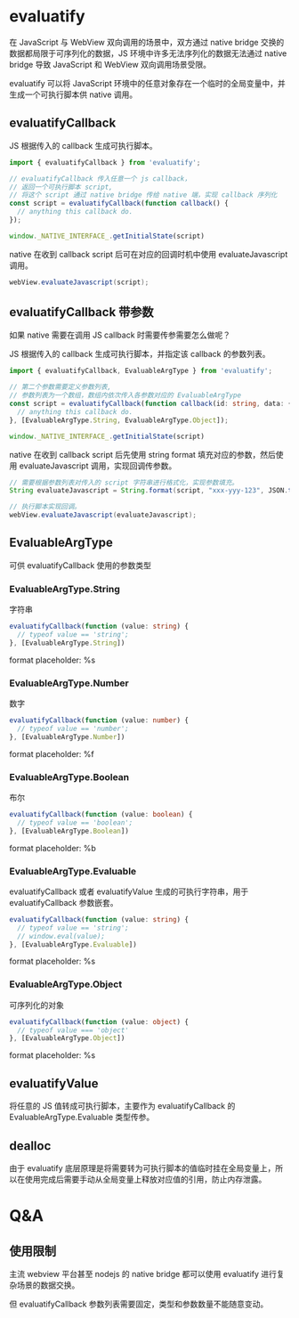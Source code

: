 # evaluatify
在 JavaScript 与 WebView 双向调用的场景中，双方通过 native bridge 交换的数据都局限于可序列化的数据，JS 环境中许多无法序列化的数据无法通过 native bridge 导致 JavaScript 和 WebView 双向调用场景受限。

evaluatify 可以将 JavaScript 环境中的任意对象存在一个临时的全局变量中，并生成一个可执行脚本供 native 调用。

## evaluatifyCallback

JS 根据传入的 callback 生成可执行脚本。

```ts
import { evaluatifyCallback } from 'evaluatify';

// evaluatifyCallback 传入任意一个 js callback，
// 返回一个可执行脚本 script,
// 将这个 script 通过 native bridge 传给 native 端，实现 callback 序列化
const script = evaluatifyCallback(function callback() {
  // anything this callback do.
});

window._NATIVE_INTERFACE_.getInitialState(script)
```

native 在收到 callback script 后可在对应的回调时机中使用 evaluateJavascript 调用。

```java
webView.evaluateJavascript(script);
```

## evaluatifyCallback 带参数

如果 native 需要在调用 JS callback 时需要传参需要怎么做呢？

JS 根据传入的 callback 生成可执行脚本，并指定该 callback 的参数列表。

```ts
import { evaluatifyCallback, EvaluableArgType } from 'evaluatify';

// 第二个参数需要定义参数列表,
// 参数列表为一个数组，数组内依次传入各参数对应的 EvaluableArgType
const script = evaluatifyCallback(function callback(id: string, data: { type: string; name: string; }) {
  // anything this callback do.
}, [EvaluableArgType.String, EvaluableArgType.Object]);

window._NATIVE_INTERFACE_.getInitialState(script)
```

native 在收到 callback script 后先使用 string format 填充对应的参数，然后使用 evaluateJavascript 调用，实现回调传参数。

```java
// 需要根据参数列表对传入的 script 字符串进行格式化，实现参数填充。
String evaluateJavascript = String.format(script, "xxx-yyy-123", JSON.toString(object));

// 执行脚本实现回调。
webView.evaluateJavascript(evaluateJavascript);
```

## EvaluableArgType

可供 evaluatifyCallback 使用的参数类型

### EvaluableArgType.String
字符串

```ts
evaluatifyCallback(function (value: string) {
  // typeof value == 'string';
}, [EvaluableArgType.String])
```

format placeholder: %s

### EvaluableArgType.Number
数字

```ts
evaluatifyCallback(function (value: number) {
  // typeof value == 'number';
}, [EvaluableArgType.Number])
```

format placeholder: %f

### EvaluableArgType.Boolean
布尔

```ts
evaluatifyCallback(function (value: boolean) {
  // typeof value == 'boolean';
}, [EvaluableArgType.Boolean])
```

format placeholder: %b

### EvaluableArgType.Evaluable
evaluatifyCallback 或者 evaluatifyValue 生成的可执行字符串，用于 evaluatifyCallback 参数嵌套。

```ts
evaluatifyCallback(function (value: string) {
  // typeof value == 'string';
  // window.eval(value);
}, [EvaluableArgType.Evaluable])
```

format placeholder: %s

### EvaluableArgType.Object
可序列化的对象

```ts
evaluatifyCallback(function (value: object) {
  // typeof value === 'object'
}, [EvaluableArgType.Object])
```

format placeholder: %s

## evaluatifyValue
将任意的 JS 值转成可执行脚本，主要作为 evaluatifyCallback 的 EvaluableArgType.Evaluable 类型传参。

## dealloc
由于 evaluatify 底层原理是将需要转为可执行脚本的值临时挂在全局变量上，所以在使用完成后需要手动从全局变量上释放对应值的引用，防止内存泄露。

# Q&A

## 使用限制
主流 webview 平台甚至 nodejs 的 native bridge 都可以使用 evaluatify 进行复杂场景的数据交换。

但 evaluatifyCallback 参数列表需要固定，类型和参数数量不能随意变动。


